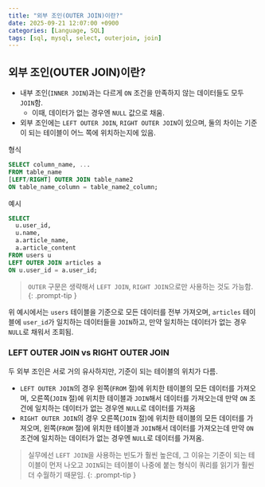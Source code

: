```yaml
---
title: "외부 조인(OUTER JOIN)이란?"
date: 2025-09-21 12:07:00 +0900
categories: [Language, SQL]
tags: [sql, mysql, select, outerjoin, join]
---
```


## **외부 조인(OUTER JOIN)이란?**
- 내부 조인(`INNER JOIN`)과는 다르게 `ON` 조건을 만족하지 않는 데이터들도 모두 `JOIN`함.
  - 이때, 데이터가 없는 경우엔 `NULL` 값으로 채움.
- 외부 조인에는 `LEFT OUTER JOIN`, `RIGHT OUTER JOIN`이 있으며, 둘의 차이는 기준이 되는 테이블이 어느 쪽에 위치하는지에 있음.

형식
```sql
SELECT column_name, ...
FROM table_name
[LEFT/RIGHT] OUTER JOIN table_name2
ON table_name_column = table_name2_column;
```

예시
```sql
SELECT
  u.user_id,
  u.name,
  a.article_name,
  a.article_content
FROM users u
LEFT OUTER JOIN articles a
ON u.user_id = a.user_id;
```

> `OUTER` 구문은 생략해서 `LEFT JOIN`, `RIGHT JOIN`으로만 사용하는 것도 가능함.
{: .prompt-tip }

위 예시에서는 `users` 테이블을 기준으로 모든 데이터를 전부 가져오며, `articles` 테이블에 `user_id`가 일치하는 데이터들을 `JOIN`하고, 만약 일치하는 데이터가 없는 경우 `NULL`로 채워서 조회됨.

### **LEFT OUTER JOIN vs RIGHT OUTER JOIN**
두 외부 조인은 서로 거의 유사하지만, 기준이 되는 테이블의 위치가 다름.

- `LEFT OUTER JOIN`의 경우 왼쪽(`FROM` 절)에 위치한 테이블의 모든 데이터를 가져오며, 오른쪽(`JOIN` 절)에 위치한 테이블과 `JOIN`해서 데이터를 가져오는데 만약 `ON` 조건에 일치하는 데이터가 없는 경우엔 `NULL`로 데이터를 가져옴
- `RIGHT OUTER JOIN`의 경우 오른쪽(`JOIN` 절)에 위치한 테이블의 모든 데이터를 가져오며, 왼쪽(`FROM` 절)에 위치한 테이블과 `JOIN`해서 데이터를 가져오는데 만약 `ON` 조건에 일치하는 데이터가 없는 경우엔 `NULL`로 데이터를 가져옴.

> 실무에선 `LEFT JOIN`을 사용하는 빈도가 훨씬 높은데, 그 이유는 기준이 되는 테이블이 먼저 나오고 `JOIN`되는 테이블이 나중에 붙는 형식이 쿼리를 읽기가 훨씬 더 수월하기 때문임.
{: .prompt-tip }